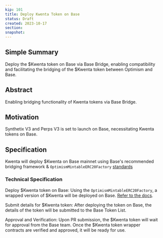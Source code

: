 ```yaml
---
kip: 101
title: Deploy Kwenta Token on Base
status: Draft
created: 2023-10-17
section: 
snapshot:
---
```


## Simple Summary
Deploy the $Kwenta token on Base via Base Bridge, enabling compatibility and facilitating the bridging of the $Kwenta token between Optimism and Base.

## Abstract
Enabling bridging functionality of Kwenta tokens via Base Bridge.

## Motivation
Synthetix V3 and Perps V3 is set to launch on Base, necessitating Kwenta tokens on Base. 

## Specification
Kwenta will deploy $Kwenta on Base mainnet using Base's recommended bridging framework & `OptimismMintableERC20Factory` [standards](https://docs.base.org/tokens/list/)

### Technical Specification
Deploy $Kwenta token on Base: Using the `OptimismMintableERC20Factory`, a wrapped version of $Kwenta will be deployed on Base. [Refer to the docs](https://docs.base.org/tokens/list/).

Submit details for $Kwenta token: After deploying the token on Base, the details of the token will be submitted to the Base Token List.

Approval and Verification: Upon PR submission, the $Kwenta token will wait for approval from the Base team. Once the $Kwenta token wrapper contracts are verified and approved, it will be ready for use.